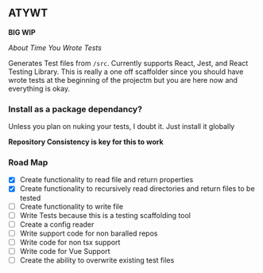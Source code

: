 ## ATYWT

**BIG WIP**

_About Time You Wrote Tests_

Generates Test files from `/src`. Currently supports React, Jest, and React Testing Library. This is really a one off scaffolder since you should have wrote tests at the beginning of the projectm but you are here now and everything is okay.

### Install as a package dependancy?
Unless you plan on nuking your tests, I doubt it. Just install it globally

**Repository Consistency is key for this to work**

### Road Map

- [x] Create functionality to read file and return properties
- [x] Create functionality to recursively read directories and return files to be tested
- [ ] Create functionality to write file
- [ ] Write Tests because this is a testing scaffolding tool
- [ ] Create a config reader
- [ ] Write support code for non baralled repos
- [ ] Write code for non tsx support
- [ ] Write code for Vue Support
- [ ] Create the ability to overwrite existing test files
